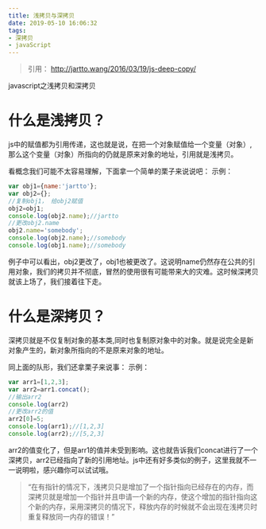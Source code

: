 ```yaml
---
title: 浅拷贝与深拷贝
date: 2019-05-10 16:06:32
tags: 
- 深拷贝
- javaScript
---
```


> 引用： http://jartto.wang/2016/03/19/js-deep-copy/

javascript之浅拷贝和深拷贝

# 什么是浅拷贝？
js中的赋值都为引用传递，这也就是说，在把一个对象赋值给一个变量（对象）,那么这个变量（对象）所指向的仍就是原来对象的地址，引用就是浅拷贝。

看概念我们可能不太容易理解，下面拿一个简单的栗子来说说吧：
示例：

``` js
var obj1={name:'jartto'};
var obj2={};
//复制obj1， 给obj2赋值
obj2=obj1;
console.log(obj2.name);//jartto
//更改obj2.name
obj2.name='somebody';
console.log(obj2.name);//somebody
console.log(obj1.name);//somebody
```

例子中可以看出，obj2更改了，obj1也被更改了。这说明name仍然存在公共的引用对象，我们的拷贝并不彻底，冒然的使用很有可能带来大的灾难。这时候深拷贝就该上场了，我们接着往下走。

#  什么是深拷贝？

深拷贝就是不仅复制对象的基本类,同时也复制原对象中的对象。就是说完全是新对象产生的，新对象所指向的不是原来对象的地址。

同上面的队形，我们还拿栗子来说事：
示例：
``` js
var arr1=[1,2,3];
var arr2=arr1.concat();
//输出arr2
console.log(arr2)
//更改arr2的值
arr2[0]=5;
console.log(arr1);//[1,2,3]
console.log(arr2);//[5,2,3]
```

arr2的值变化了，但是arr1的值并未受到影响。这也就告诉我们concat进行了一个深拷贝，arr2已经指向了新的引用地址。js中还有好多类似的例子，这里我就不一一说明啦，感兴趣你可以试试哦。

> “在有指针的情况下，浅拷贝只是增加了一个指针指向已经存在的内存，而深拷贝就是增加一个指针并且申请一个新的内存，使这个增加的指针指向这个新的内存，采用深拷贝的情况下，释放内存的时候就不会出现在浅拷贝时重复释放同一内存的错误！”